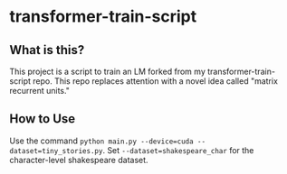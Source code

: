 # transformer-train-script

## What is this?

This project is a script to train an LM forked from my transformer-train-script repo. This repo replaces attention with a novel idea called "matrix recurrent units."

## How to Use

Use the command `python main.py --device=cuda --dataset=tiny_stories.py`. Set `--dataset=shakespeare_char` for the character-level shakespeare dataset.
